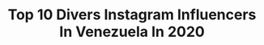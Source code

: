 ---
title: Top 10 Divers Instagram Influencers In Venezuela In 2020
description: >-
  Find top divers Instagram influencers in Venezuela in 2020. Most popular hashtags: #venezuela #cuarentena #amor #nermaryyibirin.
platform: Instagram
profiles:
  - username: "juan_diasparra"
    fullname: >-
      Juan Diasparra
    location: "Venezuela"
    followers: 8739
    engagement: 751
    commentsToLikes: 0.049365
    avatar: "https://scontent-lhr8-1.cdninstagram.com/v/t51.2885-19/s320x320/91677328_2606308856283233_8449816287604899840_n.jpg?_nc_ht=scontent-lhr8-1.cdninstagram.com&_nc_ohc=MHgupp2Y7yAAX884Uxt&oh=61b7bec007b3cf7e249047daeb8d6956&oe=5EB9AFBE"
    verified: false
    hashtags: "#natgeo, #falcon, #cataratas, #piraoa"
  - username: "cesar_losroques"
    fullname: >-
      Cesar Espinoza 🇻🇪
    location: "Venezuela"
    followers: 10047
    engagement: 604
    commentsToLikes: 0.035570
    avatar: "https://scontent-lhr8-1.cdninstagram.com/v/t51.2885-19/s320x320/23164819_1963907637215260_4077611782972112896_n.jpg?_nc_ht=scontent-lhr8-1.cdninstagram.com&_nc_ohc=FFJY0ZDfUFgAX8tYY7J&oh=a94e4fe56deca942fcdde129e0e837c3&oe=5EBA082B"
    verified: false
    hashtags: "#nirgua2019, #volar, #skydive, #venezuela"
  - username: "emicarvallob"
    fullname: >-
      E M I 🦋
    location: "Venezuela"
    followers: 12303
    engagement: 1214
    commentsToLikes: 0.028336
    avatar: "https://scontent-amt2-1.cdninstagram.com/v/t51.2885-19/s320x320/66668158_355782421762072_687360931054747648_n.jpg?_nc_ht=scontent-amt2-1.cdninstagram.com&_nc_ohc=kh8G0HjbyrMAX_IQz7D&oh=56f6152e71010e2cde3587f0e38879e7&oe=5EB9D657"
    verified: false
    hashtags: "#gustavoelis, #acting, #corona, #emprendedores"
  - username: "rossitorrealba.ve"
    fullname: >-
      Rossi Torrealba
    location: "Venezuela"
    followers: 14176
    engagement: 249
    commentsToLikes: 0.038820
    avatar: "https://scontent-ams4-1.cdninstagram.com/v/t51.2885-19/s320x320/72579244_1214660265408255_6430032153437798400_n.jpg?_nc_ht=scontent-ams4-1.cdninstagram.com&_nc_ohc=no88okcCNUsAX9gF_bB&oh=e366660b46f88917072ebece504cfd40&oe=5EB6AF15"
    verified: false
    hashtags: "#bellezanatural, #amistad, #amordemadre, #modadeverano"
  - username: "soycarlaluis"
    fullname: >-
      C A R L A  L U I S
    location: "Venezuela"
    followers: 12692
    engagement: 652
    commentsToLikes: 0.218988
    avatar: "https://scontent-lhr8-1.cdninstagram.com/v/t51.2885-19/s320x320/91704754_517129739173139_1027229982474108928_n.jpg?_nc_ht=scontent-lhr8-1.cdninstagram.com&_nc_ohc=b_IuMA74oMEAX91Gm5E&oh=343e0ad145fe6656a5da283ba352a271&oe=5EBB8B49"
    verified: false
    hashtags: "#concurso, #barinitas, #sanitarias, #dianaroll"
  - username: "franhemo"
    fullname: >-
      Fran He Mo
    location: "Venezuela"
    followers: 30974
    engagement: 257
    commentsToLikes: 0.028327
    avatar: "https://scontent-nrt1-1.cdninstagram.com/v/t51.2885-19/s320x320/70511843_768487863606464_5998381686717415424_n.jpg?_nc_ht=scontent-nrt1-1.cdninstagram.com&_nc_ohc=jju0AxZKzJAAX_08fND&oh=7521fdf65ef93ae1d556a01920791e50&oe=5EA8B74D"
    verified: false
    hashtags: "#tapaboca, #amantedefrases, #mensajespositivos, #playaelagua"
  - username: "nermaryyibirin"
    fullname: >-
      Life Coach @NermaryYibirin
    location: "Venezuela"
    followers: 43905
    engagement: 108
    commentsToLikes: 0.099817
    avatar: "https://scontent-lhr8-1.cdninstagram.com/v/t51.2885-19/s320x320/67799004_375171556731158_2988907499798659072_n.jpg?_nc_ht=scontent-lhr8-1.cdninstagram.com&_nc_ohc=pxksgWMKxmkAX-GJBH2&oh=a9b172b9536b5199d9e4df2cd1e037b9&oe=5EB3B3AC"
    verified: false
    hashtags: "#enriccorbera, #amor, #trabajadoras, #fuertes"
  - username: "horaciodesorden"
    fullname: >-
      Horacio Blanco
    location: "Venezuela"
    followers: 46868
    engagement: 213
    commentsToLikes: 0.058976
    avatar: "https://scontent-lht6-1.cdninstagram.com/v/t51.2885-19/10787737_761839963853412_447522993_a.jpg?_nc_ht=scontent-lht6-1.cdninstagram.com&_nc_ohc=EUy9nqDLAZsAX9leMW4&oh=120bfb1803a444d0821df90c5ff1b983&oe=5EB39250"
    verified: false
    hashtags: "#bogota, #puertaapuerta, #gentecom, #venezolanosenmontreal"
  - username: "mamaconglamour"
    fullname: >-
      RebekkaMoreno
    location: "Venezuela"
    followers: 222851
    engagement: 150
    commentsToLikes: 0.035555
    avatar: "https://scontent-ams4-1.cdninstagram.com/v/t51.2885-19/s320x320/28428335_212883799294110_3556817139719471104_n.jpg?_nc_ht=scontent-ams4-1.cdninstagram.com&_nc_ohc=I6Orxo_grHcAX80BSJL&oh=07fd3653542151c6516b37c9f90a3262&oe=5EBB45F8"
    verified: false
    hashtags: "#tbt, #mam, #valentines, #valentinesday2020"
  - username: "playasdevenezuela"
    fullname: >-
      Playas de Venezuela
    location: "Venezuela"
    followers: 423117
    engagement: 115
    commentsToLikes: 0.012380
    avatar: "https://scontent-ams4-1.cdninstagram.com/v/t51.2885-19/s320x320/44899831_325339624955999_1282131554142781440_n.jpg?_nc_ht=scontent-ams4-1.cdninstagram.com&_nc_ohc=n3_TgVh3leAAX9tfVmk&oh=5564e824d43245267fa37b5d962304e7&oe=5EB2D9EC"
    verified: false
    hashtags: "#stayhome, #edofalcon, #kitefoiling, #goodvibesonly"
---